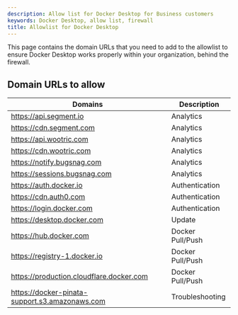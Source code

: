 ```yaml
---
description: Allow list for Docker Desktop for Business customers
keywords: Docker Desktop, allow list, firewall
title: Allowlist for Docker Desktop
---
```


This page contains the domain URLs that you need to add to the allowlist to ensure Docker Desktop works properly within your organization, behind the firewall.  

## Domain URLs to allow

| Domains | Description |
|---------|-------------|
|https://api.segment.io| Analytics |
|https://cdn.segment.com| Analytics |
|https://api.wootric.com| Analytics |
|https://cdn.wootric.com| Analytics |
|https://notify.bugsnag.com| Analytics |
|https://sessions.bugsnag.com| Analytics |
|https://auth.docker.io| Authentication |
|https://cdn.auth0.com| Authentication |
|https://login.docker.com| Authentication |
|https://desktop.docker.com| Update |
|https://hub.docker.com| Docker Pull/Push |
|https://registry-1.docker.io| Docker Pull/Push |
|https://production.cloudflare.docker.com| Docker Pull/Push |
|https://docker-pinata-support.s3.amazonaws.com| Troubleshooting |
